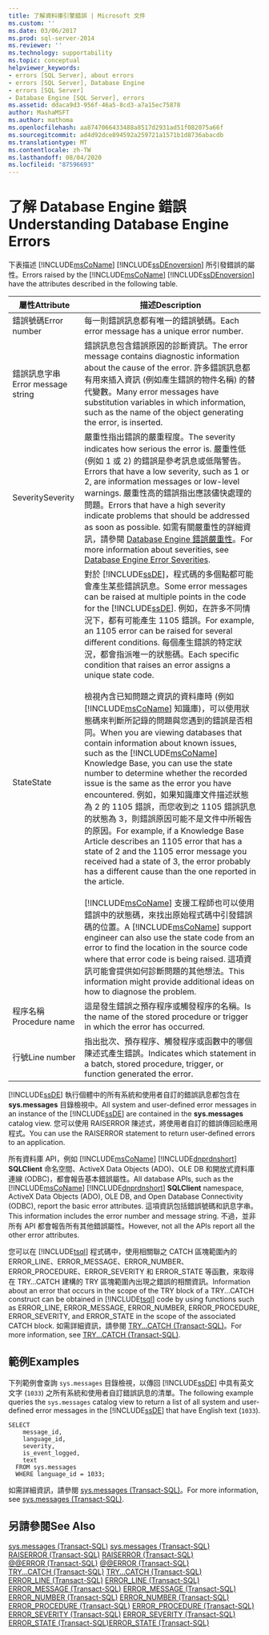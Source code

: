```yaml
---
title: 了解資料庫引擎錯誤 | Microsoft 文件
ms.custom: ''
ms.date: 03/06/2017
ms.prod: sql-server-2014
ms.reviewer: ''
ms.technology: supportability
ms.topic: conceptual
helpviewer_keywords:
- errors [SQL Server], about errors
- errors [SQL Server], Database Engine
- errors [SQL Server]
- Database Engine [SQL Server], errors
ms.assetid: ddaca9d3-956f-46a5-8cd3-a7a15ec75878
author: MashaMSFT
ms.author: mathoma
ms.openlocfilehash: aa8747066433488a8517d2931ad51f082075a66f
ms.sourcegitcommit: ad4d92dce894592a259721a1571b1d8736abacdb
ms.translationtype: MT
ms.contentlocale: zh-TW
ms.lasthandoff: 08/04/2020
ms.locfileid: "87596693"
---
```

# <a name="understanding-database-engine-errors"></a><span data-ttu-id="231be-102">了解 Database Engine 錯誤</span><span class="sxs-lookup"><span data-stu-id="231be-102">Understanding Database Engine Errors</span></span>
  <span data-ttu-id="231be-103">下表描述 [!INCLUDE[msCoName](../../includes/msconame-md.md)] [!INCLUDE[ssDEnoversion](../../includes/ssdenoversion-md.md)] 所引發錯誤的屬性。</span><span class="sxs-lookup"><span data-stu-id="231be-103">Errors raised by the [!INCLUDE[msCoName](../../includes/msconame-md.md)] [!INCLUDE[ssDEnoversion](../../includes/ssdenoversion-md.md)] have the attributes described in the following table.</span></span>  
  
|<span data-ttu-id="231be-104">屬性</span><span class="sxs-lookup"><span data-stu-id="231be-104">Attribute</span></span>|<span data-ttu-id="231be-105">描述</span><span class="sxs-lookup"><span data-stu-id="231be-105">Description</span></span>|  
|---------------|-----------------|  
|<span data-ttu-id="231be-106">錯誤號碼</span><span class="sxs-lookup"><span data-stu-id="231be-106">Error number</span></span>|<span data-ttu-id="231be-107">每一則錯誤訊息都有唯一的錯誤號碼。</span><span class="sxs-lookup"><span data-stu-id="231be-107">Each error message has a unique error number.</span></span>|  
|<span data-ttu-id="231be-108">錯誤訊息字串</span><span class="sxs-lookup"><span data-stu-id="231be-108">Error message string</span></span>|<span data-ttu-id="231be-109">錯誤訊息包含錯誤原因的診斷資訊。</span><span class="sxs-lookup"><span data-stu-id="231be-109">The error message contains diagnostic information about the cause of the error.</span></span> <span data-ttu-id="231be-110">許多錯誤訊息都有用來插入資訊 (例如產生錯誤的物件名稱) 的替代變數。</span><span class="sxs-lookup"><span data-stu-id="231be-110">Many error messages have substitution variables in which information, such as the name of the object generating the error, is inserted.</span></span>|  
|<span data-ttu-id="231be-111">Severity</span><span class="sxs-lookup"><span data-stu-id="231be-111">Severity</span></span>|<span data-ttu-id="231be-112">嚴重性指出錯誤的嚴重程度。</span><span class="sxs-lookup"><span data-stu-id="231be-112">The severity indicates how serious the error is.</span></span> <span data-ttu-id="231be-113">嚴重性低 (例如 1 或 2) 的錯誤是參考訊息或低階警告。</span><span class="sxs-lookup"><span data-stu-id="231be-113">Errors that have a low severity, such as 1 or 2, are information messages or low-level warnings.</span></span> <span data-ttu-id="231be-114">嚴重性高的錯誤指出應該儘快處理的問題。</span><span class="sxs-lookup"><span data-stu-id="231be-114">Errors that have a high severity indicate problems that should be addressed as soon as possible.</span></span> <span data-ttu-id="231be-115">如需有關嚴重性的詳細資訊，請參閱 [Database Engine 錯誤嚴重性](database-engine-error-severities.md)。</span><span class="sxs-lookup"><span data-stu-id="231be-115">For more information about severities, see [Database Engine Error Severities](database-engine-error-severities.md).</span></span>|  
|<span data-ttu-id="231be-116">State</span><span class="sxs-lookup"><span data-stu-id="231be-116">State</span></span>|<span data-ttu-id="231be-117">對於 [!INCLUDE[ssDE](../../includes/ssde-md.md)]，程式碼的多個點都可能會產生某些錯誤訊息。</span><span class="sxs-lookup"><span data-stu-id="231be-117">Some error messages can be raised at multiple points in the code for the [!INCLUDE[ssDE](../../includes/ssde-md.md)].</span></span> <span data-ttu-id="231be-118">例如，在許多不同情況下，都有可能產生 1105 錯誤。</span><span class="sxs-lookup"><span data-stu-id="231be-118">For example, an 1105 error can be raised for several different conditions.</span></span> <span data-ttu-id="231be-119">每個產生錯誤的特定狀況，都會指派唯一的狀態碼。</span><span class="sxs-lookup"><span data-stu-id="231be-119">Each specific condition that raises an error assigns a unique state code.</span></span><br /><br /> <span data-ttu-id="231be-120">檢視內含已知問題之資訊的資料庫時 (例如 [!INCLUDE[msCoName](../../includes/msconame-md.md)] 知識庫)，可以使用狀態碼來判斷所記錄的問題與您遇到的錯誤是否相同。</span><span class="sxs-lookup"><span data-stu-id="231be-120">When you are viewing databases that contain information about known issues, such as the [!INCLUDE[msCoName](../../includes/msconame-md.md)] Knowledge Base, you can use the state number to determine whether the recorded issue is the same as the error you have encountered.</span></span> <span data-ttu-id="231be-121">例如，如果知識庫文件描述狀態為 2 的 1105 錯誤，而您收到之 1105 錯誤訊息的狀態為 3，則錯誤原因可能不是文件中所報告的原因。</span><span class="sxs-lookup"><span data-stu-id="231be-121">For example, if a Knowledge Base Article describes an 1105 error that has a state of 2 and the 1105 error message you received had a state of 3, the error probably has a different cause than the one reported in the article.</span></span><br /><br /> <span data-ttu-id="231be-122">[!INCLUDE[msCoName](../../includes/msconame-md.md)] 支援工程師也可以使用錯誤中的狀態碼，來找出原始程式碼中引發錯誤碼的位置。</span><span class="sxs-lookup"><span data-stu-id="231be-122">A [!INCLUDE[msCoName](../../includes/msconame-md.md)] support engineer can also use the state code from an error to find the location in the source code where that error code is being raised.</span></span> <span data-ttu-id="231be-123">這項資訊可能會提供如何診斷問題的其他想法。</span><span class="sxs-lookup"><span data-stu-id="231be-123">This information might provide additional ideas on how to diagnose the problem.</span></span>|  
|<span data-ttu-id="231be-124">程序名稱</span><span class="sxs-lookup"><span data-stu-id="231be-124">Procedure name</span></span>|<span data-ttu-id="231be-125">這是發生錯誤之預存程序或觸發程序的名稱。</span><span class="sxs-lookup"><span data-stu-id="231be-125">Is the name of the stored procedure or trigger in which the error has occurred.</span></span>|  
|<span data-ttu-id="231be-126">行號</span><span class="sxs-lookup"><span data-stu-id="231be-126">Line number</span></span>|<span data-ttu-id="231be-127">指出批次、預存程序、觸發程序或函數中的哪個陳述式產生錯誤。</span><span class="sxs-lookup"><span data-stu-id="231be-127">Indicates which statement in a batch, stored procedure, trigger, or function generated the error.</span></span>|  
  
 <span data-ttu-id="231be-128">[!INCLUDE[ssDE](../../includes/ssde-md.md)] 執行個體中的所有系統和使用者自訂的錯誤訊息都包含在 **sys.messages** 目錄檢視中。</span><span class="sxs-lookup"><span data-stu-id="231be-128">All system and user-defined error messages in an instance of the [!INCLUDE[ssDE](../../includes/ssde-md.md)] are contained in the **sys.messages** catalog view.</span></span> <span data-ttu-id="231be-129">您可以使用 RAISERROR 陳述式，將使用者自訂的錯誤傳回給應用程式。</span><span class="sxs-lookup"><span data-stu-id="231be-129">You can use the RAISERROR statement to return user-defined errors to an application.</span></span>  
  
 <span data-ttu-id="231be-130">所有資料庫 API，例如 [!INCLUDE[msCoName](../../includes/msconame-md.md)] [!INCLUDE[dnprdnshort](../../includes/dnprdnshort-md.md)] **SQLClient** 命名空間、ActiveX Data Objects (ADO)、OLE DB 和開放式資料庫連線 (ODBC)，都會報告基本錯誤屬性。</span><span class="sxs-lookup"><span data-stu-id="231be-130">All database APIs, such as the [!INCLUDE[msCoName](../../includes/msconame-md.md)] [!INCLUDE[dnprdnshort](../../includes/dnprdnshort-md.md)] **SQLClient** namespace, ActiveX Data Objects (ADO), OLE DB, and Open Database Connectivity (ODBC), report the basic error attributes.</span></span> <span data-ttu-id="231be-131">這項資訊包括錯誤號碼和訊息字串。</span><span class="sxs-lookup"><span data-stu-id="231be-131">This information includes the error number and message string.</span></span> <span data-ttu-id="231be-132">不過，並非所有 API 都會報告所有其他錯誤屬性。</span><span class="sxs-lookup"><span data-stu-id="231be-132">However, not all the APIs report all the other error attributes.</span></span>  
  
 <span data-ttu-id="231be-133">您可以在 [!INCLUDE[tsql](../../includes/tsql-md.md)] 程式碼中，使用相關聯之 CATCH 區塊範圍內的 ERROR_LINE、ERROR_MESSAGE、ERROR_NUMBER、ERROR_PROCEDURE、ERROR_SEVERITY 和 ERROR_STATE 等函數，來取得在 TRY…CATCH 建構的 TRY 區塊範圍內出現之錯誤的相關資訊。</span><span class="sxs-lookup"><span data-stu-id="231be-133">Information about an error that occurs in the scope of the TRY block of a TRY...CATCH construct can be obtained in [!INCLUDE[tsql](../../includes/tsql-md.md)] code by using functions such as ERROR_LINE, ERROR_MESSAGE, ERROR_NUMBER, ERROR_PROCEDURE, ERROR_SEVERITY, and ERROR_STATE in the scope of the associated CATCH block.</span></span> <span data-ttu-id="231be-134">如需詳細資訊，請參閱 [TRY...CATCH &#40;Transact-SQL&#41;](/sql/t-sql/language-elements/try-catch-transact-sql)。</span><span class="sxs-lookup"><span data-stu-id="231be-134">For more information, see [TRY...CATCH &#40;Transact-SQL&#41;](/sql/t-sql/language-elements/try-catch-transact-sql).</span></span>  
  
## <a name="examples"></a><span data-ttu-id="231be-135">範例</span><span class="sxs-lookup"><span data-stu-id="231be-135">Examples</span></span>  
 <span data-ttu-id="231be-136">下列範例會查詢 `sys.messages` 目錄檢視，以傳回 [!INCLUDE[ssDE](../../includes/ssde-md.md)] 中具有英文文字 (`1033`) 之所有系統和使用者自訂錯誤訊息的清單。</span><span class="sxs-lookup"><span data-stu-id="231be-136">The following example queries the `sys.messages` catalog view to return a list of all system and user-defined error messages in the [!INCLUDE[ssDE](../../includes/ssde-md.md)] that have English text (`1033`).</span></span>  
  
```  
SELECT  
    message_id,  
    language_id,  
    severity,  
    is_event_logged,  
    text  
  FROM sys.messages  
  WHERE language_id = 1033;  
```  
  
 <span data-ttu-id="231be-137">如需詳細資訊，請參閱 [sys.messages &#40;Transact-SQL&#41;](/sql/relational-databases/system-catalog-views/messages-for-errors-catalog-views-sys-messages)。</span><span class="sxs-lookup"><span data-stu-id="231be-137">For more information, see [sys.messages &#40;Transact-SQL&#41;](/sql/relational-databases/system-catalog-views/messages-for-errors-catalog-views-sys-messages).</span></span>  
  
## <a name="see-also"></a><span data-ttu-id="231be-138">另請參閱</span><span class="sxs-lookup"><span data-stu-id="231be-138">See Also</span></span>  
 <span data-ttu-id="231be-139">[sys.messages &#40;Transact-SQL&#41;](/sql/relational-databases/system-catalog-views/messages-for-errors-catalog-views-sys-messages) </span><span class="sxs-lookup"><span data-stu-id="231be-139">[sys.messages &#40;Transact-SQL&#41;](/sql/relational-databases/system-catalog-views/messages-for-errors-catalog-views-sys-messages) </span></span>  
 <span data-ttu-id="231be-140">[RAISERROR &#40;Transact-SQL&#41;](/sql/t-sql/language-elements/raiserror-transact-sql) </span><span class="sxs-lookup"><span data-stu-id="231be-140">[RAISERROR &#40;Transact-SQL&#41;](/sql/t-sql/language-elements/raiserror-transact-sql) </span></span>  
 <span data-ttu-id="231be-141">[@@ERROR &#40;Transact-SQL&#41;](/sql/t-sql/functions/error-transact-sql) </span><span class="sxs-lookup"><span data-stu-id="231be-141">[@@ERROR &#40;Transact-SQL&#41;](/sql/t-sql/functions/error-transact-sql) </span></span>  
 <span data-ttu-id="231be-142">[TRY...CATCH &#40;Transact-SQL&#41;](/sql/t-sql/language-elements/try-catch-transact-sql) </span><span class="sxs-lookup"><span data-stu-id="231be-142">[TRY...CATCH &#40;Transact-SQL&#41;](/sql/t-sql/language-elements/try-catch-transact-sql) </span></span>  
 <span data-ttu-id="231be-143">[ERROR_LINE &#40;Transact-SQL&#41;](/sql/t-sql/functions/error-line-transact-sql) </span><span class="sxs-lookup"><span data-stu-id="231be-143">[ERROR_LINE &#40;Transact-SQL&#41;](/sql/t-sql/functions/error-line-transact-sql) </span></span>  
 <span data-ttu-id="231be-144">[ERROR_MESSAGE &#40;Transact-SQL&#41;](/sql/t-sql/functions/error-message-transact-sql) </span><span class="sxs-lookup"><span data-stu-id="231be-144">[ERROR_MESSAGE &#40;Transact-SQL&#41;](/sql/t-sql/functions/error-message-transact-sql) </span></span>  
 <span data-ttu-id="231be-145">[ERROR_NUMBER &#40;Transact-SQL&#41;](/sql/t-sql/functions/error-number-transact-sql) </span><span class="sxs-lookup"><span data-stu-id="231be-145">[ERROR_NUMBER &#40;Transact-SQL&#41;](/sql/t-sql/functions/error-number-transact-sql) </span></span>  
 <span data-ttu-id="231be-146">[ERROR_PROCEDURE &#40;Transact-SQL&#41;](/sql/t-sql/functions/error-procedure-transact-sql) </span><span class="sxs-lookup"><span data-stu-id="231be-146">[ERROR_PROCEDURE &#40;Transact-SQL&#41;](/sql/t-sql/functions/error-procedure-transact-sql) </span></span>  
 <span data-ttu-id="231be-147">[ERROR_SEVERITY &#40;Transact-SQL&#41;](/sql/t-sql/functions/error-severity-transact-sql) </span><span class="sxs-lookup"><span data-stu-id="231be-147">[ERROR_SEVERITY &#40;Transact-SQL&#41;](/sql/t-sql/functions/error-severity-transact-sql) </span></span>  
 [<span data-ttu-id="231be-148">ERROR_STATE &#40;Transact-SQL&#41;</span><span class="sxs-lookup"><span data-stu-id="231be-148">ERROR_STATE &#40;Transact-SQL&#41;</span></span>](/sql/t-sql/functions/error-state-transact-sql)  
  
  
